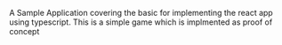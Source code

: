 A Sample Application covering the basic for implementing the react app using typescript.
This is a simple game which is implmented as proof of concept


